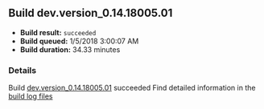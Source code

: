 ## Build dev.version_0.14.18005.01
- **Build result:** `succeeded`
- **Build queued:** 1/5/2018 3:00:07 AM
- **Build duration:** 34.33 minutes
### Details
Build [dev.version_0.14.18005.01](https://winappstudio.visualstudio.com/web/build.aspx?pcguid=a4ef43be-68ce-4195-a619-079b4d9834c2&builduri=vstfs%3a%2f%2f%2fBuild%2fBuild%2f24599) succeeded
Find detailed information in the [build log files](https://uwpctdiags.blob.core.windows.net/buildlogs/dev.version_0.14.18005.01_logs.zip)

